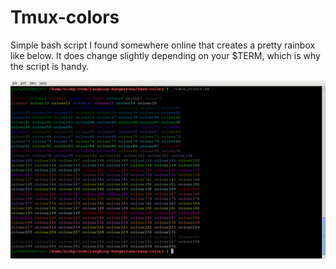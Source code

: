 Tmux-colors
===========

Simple bash script I found somewhere online that creates a pretty rainbox like below.  It does change slightly depending on your $TERM, which is why the script is handy.


![Tmux Colors after a run](tmux_colors.png "Output of tmux-colors after a run")